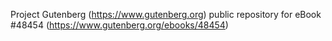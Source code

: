 Project Gutenberg (https://www.gutenberg.org) public repository for eBook #48454 (https://www.gutenberg.org/ebooks/48454)
